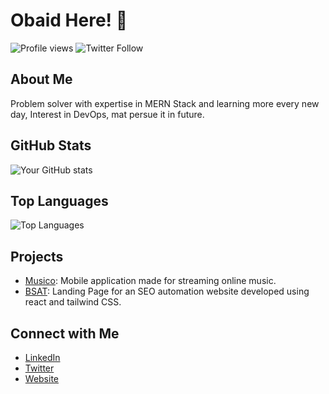 # Obaid Here! 👋

![Profile views](https://gpvc.arturio.dev/your-username)
![Twitter Follow](https://img.shields.io/twitter/follow/your-twitter-handle?style=social)

## About Me

Problem solver with expertise in MERN Stack and learning more every new day, Interest in DevOps, mat persue it in future.

## GitHub Stats

![Your GitHub stats](https://github-readme-stats.vercel.app/api?username=obaid-marv&show_icons=true&theme=radical)

## Top Languages

![Top Languages](https://github-readme-stats.vercel.app/api/top-langs/?username=obaid-marv&layout=compact&theme=radical)

## Projects

- [Musico](https://github.com/obaid-marv/Musico): Mobile application made for streaming online music.
- [BSAT](https://github.com/obaid-marv/BSAT): Landing Page for an SEO automation website developed using react and tailwind CSS.

## Connect with Me

- [LinkedIn](https://www.linkedin.com/in/your-linkedin)
- [Twitter](https://twitter.com/your-twitter)
- [Website](https://your-website.com)
